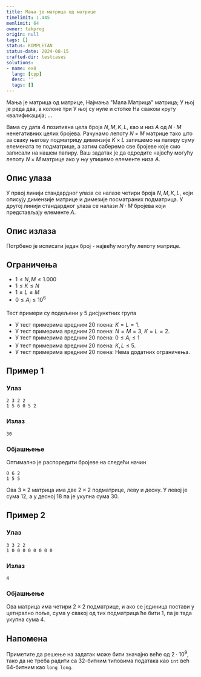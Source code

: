 ```yaml
---
title: Мања је матрица од матрице
timelimit: 1.445
memlimit: 64
owner: takprog
origin: null
tags: []
status: KOMPLETAN
status-date: 2024-08-15
crafted-dir: testcases
solutions:
- name: ex0
  lang: [cpp]
  desc: ''
  tags: []
---
```


Мања је матрица од матрице,
Најмања "Мала Матрица" матрица;
У њој је реда два, а колоне три
У њој су нуле и стотке
На сваком кругу квалификација;
...

Вама су дата $4$ позитивна цела броја $N,M,K,L$, као и низ $A$ од  $N\cdot M$ ненегативних целих бројева. Рачунамо лепоту $N\times M$ матрице тако што за сваку његову подматрицу димензије $K\times L$ запишемо на папиру суму елемената те подматрице, а затим саберемо све бројеве које смо записали на нашем папиру. Ваш задатак је да одредите највећу могућу лепоту $N\times M$ матрице ако у њу упишемо елементе низа $A$.

## Опис улаза
У првој линији стандардног улаза се налазе четири броја $N,M,K,L$, који описују димензије матрице и димезије посматраних подматрица. У другој линији стандардног улаза се налази $N\cdot M$ бројева који представљају елементе $A$.

## Опис излаза
Потрбено је исписати један број - највећу могућу лепоту матрице. 
 
## Ограничења
 - $1\leq N,M \leq 1.000$
 - $1\leq K \leq N$
 - $1\leq L \leq M$
 - $0\leq A_i \leq 10^6$
 
Тест примери су подељени у $5$ дисјунктних група
 - У тест примерима вредним 20 поена: $K=L=1$.
 - У тест примерима вредним 20 поена: $N=M=3$, $K=L=2$.
 - У тест примерима вредним 20 поена: $0\leq A_i\leq 1$
 - У тест примерима вредним 20 поена: $K,L\leq 5$.
 - У тест примерима вредним 20 поена: Нема додатних ограничења.

## Пример 1

### Улаз

```
2 3 2 2
1 5 6 0 5 2
```

### Излаз

```
30
```
### Објашњење
Оптимално је распоредити бројеве на следећи начин
```
0 6 2
1 5 5
```
Ова $3\times2$ матрица има две $2\times2$ подматрице, леву и десну. У левој је сума $12$, а у десној $18$ па је укупна сума $30$.

## Пример 2

### Улаз

```
3 3 2 2
1 0 0 0 0 0 0 0 0 
```

### Излаз

```
4
```
### Објашњење
Ова матрица има четири $2\times2$ подматрице, и ако се јединица постави у цетнрално поље, сума у свакој од тих подматрица ће бити $1$, па је тада укупна сума $4$.

## Напомена
Приметите да решење на задатак може бити значајно веће од $2\cdot 10^9$, тако да не треба радити са 32-битним типовима података као `int` већ 64-битним као `long long`. 

